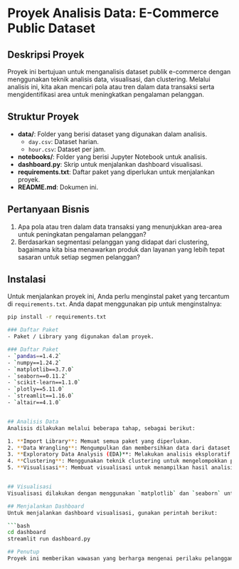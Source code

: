 # Proyek Analisis Data: E-Commerce Public Dataset

## Deskripsi Proyek
Proyek ini bertujuan untuk menganalisis dataset publik e-commerce dengan menggunakan teknik analisis data, visualisasi, dan clustering. Melalui analisis ini, kita akan mencari pola atau tren dalam data transaksi serta mengidentifikasi area untuk meningkatkan pengalaman pelanggan.

## Struktur Proyek
- **data/**: Folder yang berisi dataset yang digunakan dalam analisis.
  - `day.csv`: Dataset harian.
  - `hour.csv`: Dataset per jam.
- **notebooks/**: Folder yang berisi Jupyter Notebook untuk analisis.
- **dashboard.py**: Skrip untuk menjalankan dashboard visualisasi.
- **requirements.txt**: Daftar paket yang diperlukan untuk menjalankan proyek.
- **README.md**: Dokumen ini.

## Pertanyaan Bisnis
1. Apa pola atau tren dalam data transaksi yang menunjukkan area-area untuk peningkatan pengalaman pelanggan?
2. Berdasarkan segmentasi pelanggan yang didapat dari clustering, bagaimana kita bisa menawarkan produk dan layanan yang lebih tepat sasaran untuk setiap segmen pelanggan?

## Instalasi
Untuk menjalankan proyek ini, Anda perlu menginstal paket yang tercantum di `requirements.txt`. Anda dapat menggunakan pip untuk menginstalnya:

```bash
pip install -r requirements.txt

### Daftar Paket
- Paket / Library yang digunakan dalam proyek.

### Daftar Paket
- `pandas==1.4.2`
- `numpy==1.24.2`
- `matplotlib==3.7.0`
- `seaborn==0.11.2`
- `scikit-learn==1.1.0`
- `plotly==5.11.0`
- `streamlit==1.16.0`
- `altair==4.1.0`


## Analisis Data
Analisis dilakukan melalui beberapa tahap, sebagai berikut:

1. **Import Library**: Memuat semua paket yang diperlukan.
2. **Data Wrangling**: Mengumpulkan dan membersihkan data dari dataset yang tersedia.
3. **Exploratory Data Analysis (EDA)**: Melakukan analisis eksploratif untuk memahami data.
4. **Clustering**: Menggunakan teknik clustering untuk mengelompokkan pelanggan berdasarkan perilaku mereka.
5. **Visualisasi**: Membuat visualisasi untuk menampilkan hasil analisis dan memberikan wawasan lebih lanjut.


## Visualisasi
Visualisasi dilakukan dengan menggunakan `matplotlib` dan `seaborn` untuk menggambarkan hubungan antara variabel, seperti suhu dan jumlah penyewaan.

## Menjalankan Dashboard
Untuk menjalankan dashboard visualisasi, gunakan perintah berikut:

```bash
cd dashboard
streamlit run dashboard.py

## Penutup
Proyek ini memberikan wawasan yang berharga mengenai perilaku pelanggan dan dapat digunakan untuk meningkatkan pengalaman pelanggan dalam e-commerce. Analisis dan visualisasi yang dilakukan diharapkan dapat membantu dalam pengambilan keputusan bisnis yang lebih baik.
